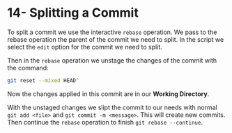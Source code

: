 # 14- Splitting a Commit

To split a commit we use the interactive `rebase` operation. We pass to the rebase operation the parent of the commit we need to split. In the script we select the `edit` option for the commit we need to split.

Then in the `rebase` operation we unstage the changes of the commit with the command:
```zsh
git reset --mixed HEAD^
```
Now the changes applied in this commit are in our **Working Directory**.

With the unstaged changes we slipt the commit to our needs with normal `git add <file>` and `git commit -m <message>`. This will create new commits. Then continue the `rebase` operation to finish `git rebase --continue`.
